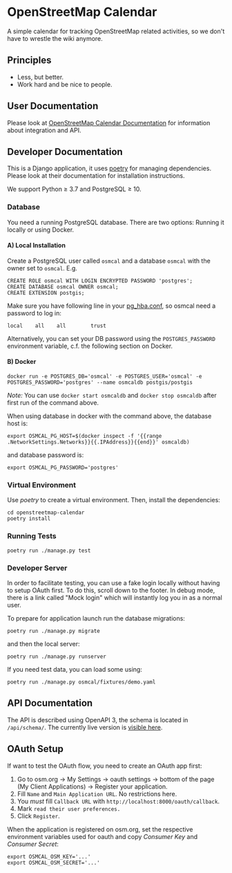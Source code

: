 # OpenStreetMap Calendar

A simple calendar for tracking OpenStreetMap related activities, so we don't have to wrestle the wiki anymore.

## Principles

* Less, but better.
* Work hard and be nice to people.

## User Documentation

Please look at [OpenStreetMap Calendar Documentation](https://osmcal.org/documentation/) for information about integration and API.

## Developer Documentation

This is a Django application, it uses [poetry](https://python-poetry.org) for managing dependencies. Please look at their documentation for installation instructions.

We support Python ≥ 3.7 and PostgreSQL ≥ 10.

### Database

You need a running PostgreSQL database. There are two options: Running it locally or using Docker.

#### A) Local Installation
Create a PostgreSQL user called `osmcal` and a database `osmcal` with the owner set to `osmcal`. E.g.
```
CREATE ROLE osmcal WITH LOGIN ENCRYPTED PASSWORD 'postgres';
CREATE DATABASE osmcal OWNER osmcal;
CREATE EXTENSION postgis;
```

Make sure you have following line in your [pg_hba.conf](https://www.postgresql.org/docs/12/auth-pg-hba-conf.html), so osmcal need a password to log in:
```
local    all    all        trust
```
Alternatively, you can set your DB password using the `POSTGRES_PASSWORD` environment variable, c.f. the following section on Docker.


#### B) Docker

```
docker run -e POSTGRES_DB='osmcal' -e POSTGRES_USER='osmcal' -e POSTGRES_PASSWORD='postgres' --name osmcaldb postgis/postgis
```

*Note:* You can use `docker start osmcaldb` and `docker stop osmcaldb` after first run of the command above.

When using database in docker with the command above, the database host is:

```
export OSMCAL_PG_HOST=$(docker inspect -f '{{range .NetworkSettings.Networks}}{{.IPAddress}}{{end}}' osmcaldb)
```

and database password is:

```
export OSMCAL_PG_PASSWORD='postgres'
```

### Virtual Environment

Use *poetry* to create a virtual environment. Then, install the dependencies:

```
cd openstreetmap-calendar
poetry install
```

### Running Tests

```
poetry run ./manage.py test
```

### Developer Server

In order to facilitate testing, you can use a fake login locally without having to setup OAuth first. To do this, scroll down to the footer. In debug mode, there is a link called "Mock login" which will instantly log you in as a normal user.

To prepare for application launch run the database migrations:

```
poetry run ./manage.py migrate
```

and then the local server:

```
poetry run ./manage.py runserver
```

If you need test data, you can load some using:

```
poetry run ./manage.py osmcal/fixtures/demo.yaml
```

## API Documentation

The API is described using OpenAPI 3, the schema is located in `/api/schema/`. The currently live version is [visible here](https://osmcal.org/static/api.html).

## OAuth Setup

If want to test the OAuth flow, you need to create an OAuth app first:

1. Go to osm.org -> My Settings -> oauth settings -> bottom of the page (My Client Applications) -> Register your application.
2. Fill `Name` and `Main Application URL`. No restrictions here.
3. You *must* fill `Callback URL` with `http://localhost:8000/oauth/callback`.
4. Mark `read their user preferences.`
5. Click `Register`.

When the application is registered on osm.org, set the respective environment variables used for oauth and copy *Consumer Key* and *Consumer Secret*:

```
export OSMCAL_OSM_KEY='...'
export OSMCAL_OSM_SECRET='...'
```
